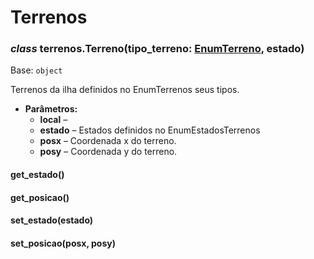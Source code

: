 # Terrenos

### *class* terrenos.Terreno(tipo_terreno: [EnumTerreno](estados.md#estados.EnumTerreno), estado)

Base: `object`

Terrenos da ilha definidos no EnumTerrenos seus tipos.

* **Parâmetros:**
  * **local** – 
  * **estado** – Estados definidos no EnumEstadosTerrenos
  * **posx** – Coordenada x do terreno.
  * **posy** – Coordenada y do terreno.

#### get_estado()

#### get_posicao()

#### set_estado(estado)

#### set_posicao(posx, posy)
